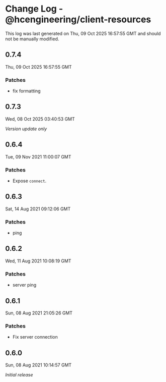 # Change Log - @hcengineering/client-resources

This log was last generated on Thu, 09 Oct 2025 16:57:55 GMT and should not be manually modified.

## 0.7.4
Thu, 09 Oct 2025 16:57:55 GMT

### Patches

- fix formatting

## 0.7.3
Wed, 08 Oct 2025 03:40:53 GMT

_Version update only_

## 0.6.4
Tue, 09 Nov 2021 11:00:07 GMT

### Patches

- Expose `connect`.

## 0.6.3
Sat, 14 Aug 2021 09:12:06 GMT

### Patches

- ping

## 0.6.2
Wed, 11 Aug 2021 10:08:19 GMT

### Patches

- server ping

## 0.6.1
Sun, 08 Aug 2021 21:05:26 GMT

### Patches

- Fix server connection

## 0.6.0
Sun, 08 Aug 2021 10:14:57 GMT

_Initial release_

